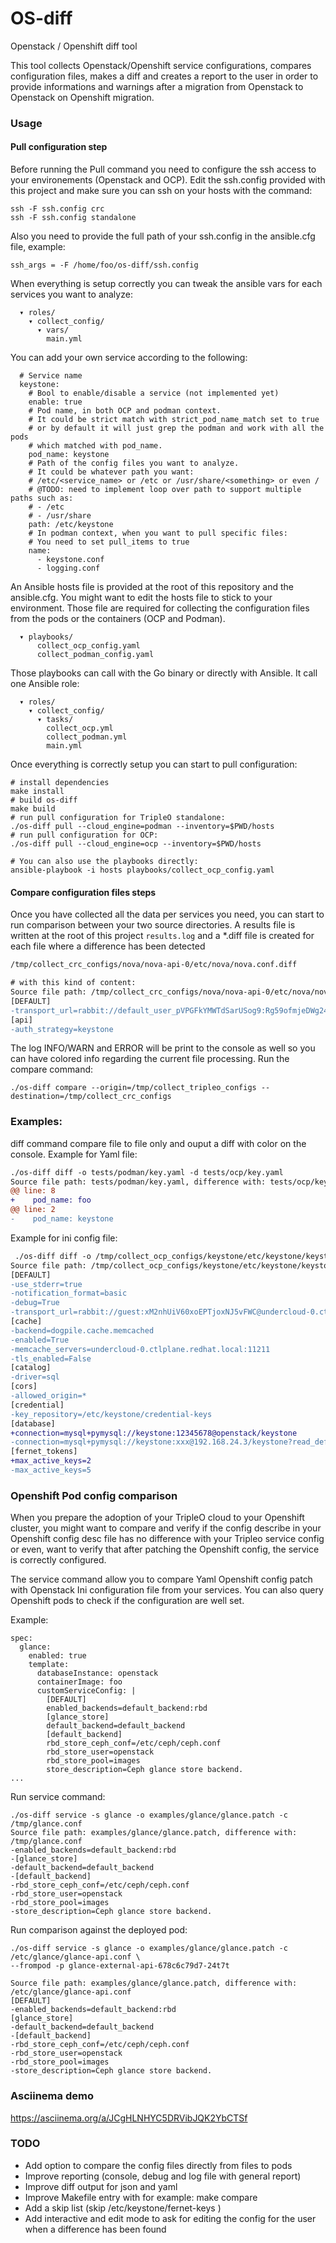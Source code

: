 # OS-diff
Openstack / Openshift diff tool

This tool collects Openstack/Openshift service configurations,
compares configuration files, makes a diff and creates a report to the user
in order to provide informations and warnings after a migration from
Openstack to Openstack on Openshift migration.

### Usage

#### Pull configuration step

Before running the Pull command you need to configure the ssh access to your environements (Openstack and OCP).
Edit the ssh.config provided with this project and make sure you can ssh on your hosts with the command:

```
ssh -F ssh.config crc
ssh -F ssh.config standalone
```

Also you need to provide the full path of your ssh.config in the ansible.cfg file, example:

```
ssh_args = -F /home/foo/os-diff/ssh.config
```

When everything is setup correctly you can tweak the ansible vars for each services you want to analyze:

```
  ▾ roles/
    ▾ collect_config/
      ▾ vars/
        main.yml
```

You can add your own service according to the following:

```
  # Service name
  keystone:
    # Bool to enable/disable a service (not implemented yet)
    enable: true
    # Pod name, in both OCP and podman context.
    # It could be strict match with strict_pod_name_match set to true
    # or by default it will just grep the podman and work with all the pods
    # which matched with pod_name.
    pod_name: keystone
    # Path of the config files you want to analyze.
    # It could be whatever path you want:
    # /etc/<service_name> or /etc or /usr/share/<something> or even /
    # @TODO: need to implement loop over path to support multiple paths such as:
    # - /etc
    # - /usr/share
    path: /etc/keystone
    # In podman context, when you want to pull specific files:
    # You need to set pull_items to true
    name:
      - keystone.conf
      - logging.conf
```

An Ansible hosts file is provided at the root of this repository and the
ansible.cfg.
You might want to edit the hosts file to stick to your environment.
Those file are required for collecting the configuration files from
the pods or the containers (OCP and Podman).

```
  ▾ playbooks/
      collect_ocp_config.yaml
      collect_podman_config.yaml
```

Those playbooks can call with the Go binary or directly with Ansible.
It call one Ansible role:

```
  ▾ roles/
    ▾ collect_config/
      ▾ tasks/
        collect_ocp.yml
        collect_podman.yml
        main.yml
```

Once everything is correctly setup you can start to pull configuration:


```
# install dependencies
make install
# build os-diff
make build
# run pull configuration for TripleO standalone:
./os-diff pull --cloud_engine=podman --inventory=$PWD/hosts
# run pull configuration for OCP:
./os-diff pull --cloud_engine=ocp --inventory=$PWD/hosts

# You can also use the playbooks directly:
ansible-playbook -i hosts playbooks/collect_ocp_config.yaml
```

#### Compare configuration files steps

Once you have collected all the data per services you need, you can start to run comparison between
your two source directories.
A results file is written at the root of this project `results.log` and a *.diff file is created for each
file where a difference has been detected

```diff
/tmp/collect_crc_configs/nova/nova-api-0/etc/nova/nova.conf.diff

# with this kind of content:
Source file path: /tmp/collect_crc_configs/nova/nova-api-0/etc/nova/nova.conf, difference with: /tmp/collect_crc_configs/nova/nova-cell0-conductor-0/etc/nova/nova.conf
[DEFAULT]
-transport_url=rabbit://default_user_pVPGFkYMWTdSarUSog9:Rg59ofmjeDWg24v8ZeGW-1PblH1LJDQ1@rabbitmq.openstack.svc:5672
[api]
-auth_strategy=keystone
```

The log INFO/WARN and ERROR will be print to the console as well so you can have colored info regarding the current file processing.
Run the compare command:

```
./os-diff compare --origin=/tmp/collect_tripleo_configs --destination=/tmp/collect_crc_configs

```

### Examples:

diff command compare file to file only and ouput a diff with color on the console.
Example for Yaml file:

```diff
./os-diff diff -o tests/podman/key.yaml -d tests/ocp/key.yaml
Source file path: tests/podman/key.yaml, difference with: tests/ocp/key.yaml
@@ line: 8
+    pod_name: foo
@@ line: 2
-    pod_name: keystone
```

Example for ini config file:

```diff
 ./os-diff diff -o /tmp/collect_ocp_configs/keystone/etc/keystone/keystone.conf -d /tmp/collect_tripleo_configs/keystone/etc/keystone/keystone.conf
Source file path: /tmp/collect_ocp_configs/keystone/etc/keystone/keystone.conf, difference with: /tmp/collect_tripleo_configs/keystone/etc/keystone/keystone.conf
[DEFAULT]
-use_stderr=true
-notification_format=basic
-debug=True
-transport_url=rabbit://guest:xM2nhUiV60xoEPTjoxNJ5vFWC@undercloud-0.ctlplane.redhat.local:5672/?ssl=0
[cache]
-backend=dogpile.cache.memcached
-enabled=True
-memcache_servers=undercloud-0.ctlplane.redhat.local:11211
-tls_enabled=False
[catalog]
-driver=sql
[cors]
-allowed_origin=*
[credential]
-key_repository=/etc/keystone/credential-keys
[database]
+connection=mysql+pymysql://keystone:12345678@openstack/keystone
-connection=mysql+pymysql://keystone:xxx@192.168.24.3/keystone?read_default_file=/etc/my.cnf.d/tripleo.cnf&read_default_group=tripleo
[fernet_tokens]
+max_active_keys=2
-max_active_keys=5
```

### Openshift Pod config comparison

When you prepare the adoption of your TripleO cloud to your Openshift cluster, you might want to compare and verify if the config describe in your Openshift config desc file has no difference with your Tripleo service config or even, want to verify that after patching the Openshift config, the service is correctly configured.

The service command allow you to compare Yaml Openshift config patch with Openstack Ini configuration file from your services.
You can also query Openshift pods to check if the configuration are well set.

Example:

```
spec:
  glance:
    enabled: true
    template:
      databaseInstance: openstack
      containerImage: foo
      customServiceConfig: |
        [DEFAULT]
        enabled_backends=default_backend:rbd
        [glance_store]
        default_backend=default_backend
        [default_backend]
        rbd_store_ceph_conf=/etc/ceph/ceph.conf
        rbd_store_user=openstack
        rbd_store_pool=images
        store_description=Ceph glance store backend.
...
```

Run service command:

```service
./os-diff service -s glance -o examples/glance/glance.patch -c /tmp/glance.conf
Source file path: examples/glance/glance.patch, difference with: /tmp/glance.conf
-enabled_backends=default_backend:rbd
-[glance_store]
-default_backend=default_backend
-[default_backend]
-rbd_store_ceph_conf=/etc/ceph/ceph.conf
-rbd_store_user=openstack
-rbd_store_pool=images
-store_description=Ceph glance store backend.
```

Run comparison against the deployed pod:

```service
./os-diff service -s glance -o examples/glance/glance.patch -c /etc/glance/glance-api.conf \
--frompod -p glance-external-api-678c6c79d7-24t7t

Source file path: examples/glance/glance.patch, difference with: /etc/glance/glance-api.conf
[DEFAULT]
-enabled_backends=default_backend:rbd
[glance_store]
-default_backend=default_backend
-[default_backend]
-rbd_store_ceph_conf=/etc/ceph/ceph.conf
-rbd_store_user=openstack
-rbd_store_pool=images
-store_description=Ceph glance store backend.
```

### Asciinema demo

https://asciinema.org/a/JCgHLNHYC5DRVibJQK2YbCTSf

### TODO

* Add option to compare the config files directly from files to pods
* Improve reporting (console, debug and log file with general report)
* Improve diff output for json and yaml
* Improve Makefile entry with for example: make compare
* Add a skip list (skip /etc/keystone/fernet-keys )
* Add interactive and edit mode to ask for editing the config for the user
  when a difference has been found

